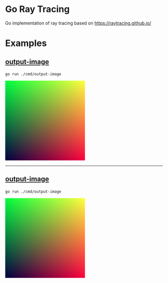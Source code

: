 # Go Ray Tracing

Go implementation of ray tracing based on https://raytracing.github.io/

# Examples

## [output-image](/cmd/output-image/main.go)

`go run ./cmd/output-image`

![output-image](/assets/output-image.png?raw=true)

---

## [output-image](/cmd/output-image/main.go)

`go run ./cmd/output-image`

![output-image](/assets/output-image.png?raw=true)